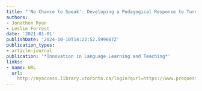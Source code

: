```yaml
---
title: "'No Chance to Speak': Developing a Pedagogical Response to Turn-Taking Problems"
authors:
- Jonathon Ryan
- Leslie Forrest
date: '2021-01-01'
publishDate: '2024-10-10T14:22:52.599667Z'
publication_types:
- article-journal
publication: '*Innovation in Language Learning and Teaching*'
links:
- name: URL
  url: 
    http://myaccess.library.utoronto.ca/login?qurl=https://www.proquest.com/docview/2528183803?accountid=14771&bdid=38382&_bd=U4wt%2F%2FPkTwNMxnHlm0vp9WrTEGM%3D
---
```

